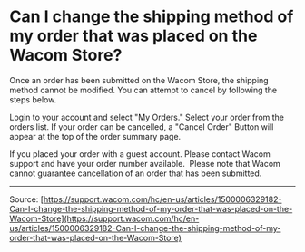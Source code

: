 # Can I change the shipping method of my order that was placed on the Wacom Store?

Once an order has been submitted on the Wacom Store, the shipping method cannot be modified. You can attempt to cancel by following the steps below.

Login to your account and select "My Orders."
Select your order from the orders list.
If your order can be cancelled, a "Cancel Order" Button will appear at the top of the order summary page.



If you placed your order with a guest account. Please contact Wacom support and have your order number available. 
Please note that Wacom cannot guarantee cancellation of an order that has been submitted.

---
Source: [https://support.wacom.com/hc/en-us/articles/1500006329182-Can-I-change-the-shipping-method-of-my-order-that-was-placed-on-the-Wacom-Store](https://support.wacom.com/hc/en-us/articles/1500006329182-Can-I-change-the-shipping-method-of-my-order-that-was-placed-on-the-Wacom-Store)
